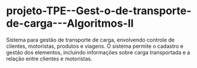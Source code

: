 # projeto-TPE--Gest-o-de-transporte-de-carga---Algoritmos-II
Sistema para gestão de transporte de carga, envolvendo controle de clientes, motoristas, produtos e viagens. O sistema permite o cadastro e gestão dos elementos, incluindo informações sobre carga transportada e a relação entre clientes e motoristas.
